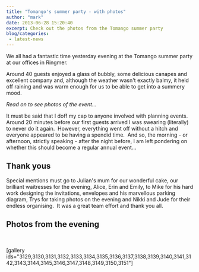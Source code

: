 ```yaml
---
title: "Tomango's summer party - with photos"
author: "mark"
date: 2013-06-28 15:20:40
excerpt: Check out the photos from the Tomango summer party
blog/categories: 
 - latest-news
---
```


We all had a fantastic time yesterday evening at the Tomango summer party at our offices in Ringmer.

Around 40 guests enjoyed a glass of bubbly, some delicious canapes and excellent company and, although the weather wasn't exactly balmy, it held off raining and was warm enough for us to be able to get into a summery mood.

*Read on to see photos of the event...*

It must be said that I doff my cap to anyone involved with planning events.  Around 20 minutes before our first guests arrived I was swearing (literally) to never do it again.  However, everything went off without a hitch and everyone appeared to be having a spendid time.  And so, the morning - or afternoon, strictly speaking - after the night before, I am left pondering on whether this should become a regular annual event...

## Thank yous

Special mentions must go to Julian's mum for our wonderful cake, our brilliant waitresses for the evening, Alice, Erin and Emily, to Mike for his hard work designing the invitations, envelopes and his marvellous parking diagram, Trys for taking photos on the evening and Nikki and Jude for their endless organising.  It was a great team effort and thank you all.

## Photos from the evening

&nbsp;

[gallery ids="3129,3130,3131,3132,3133,3134,3135,3136,3137,3138,3139,3140,3141,3142,3143,3144,3145,3146,3147,3148,3149,3150,3151"]


